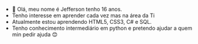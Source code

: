 - 👋 Olá, meu nome é Jefferson tenho 16 anos.
- Tenho interesse em aprender cada vez mas na área da Ti
- Atualmente estou aprendendo HTML5, CSS3, C# e SQL.
- Tenho conhecimento intermediário em python e pretendo ajudar a quem min pedir ajuda 😊

<!---
Jefferson5286/Jefferson5286 is a ✨ special ✨ repository because its `README.md` (this file) appears on your GitHub profile.
You can click the Preview link to take a look at your changes.
--->
